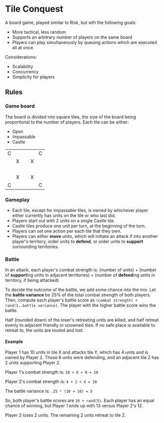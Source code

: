 # Tile Conquest

A board game, played similar to Risk, but wth the following goals:

* More tactical, less random
* Supports an arbitrary number of players on the same board
* Players can play simultaneously by queuing actions which are executed all at once

Considerations:

* Scalability
* Concurrency
* Simplicity for players

## Rules

### Game board
The board is divided into square tiles, the size of the board being proportional to the number of players. Each tile can be either:

* Open
* Impassable
* Castle

<table>
  <tr>
    <td>C</td> <td></td> <td></td> <td></td> <td>C</td>
  </tr>
  <tr>
    <td></td> <td>X</td> <td></td> <td>X</td> <td></td>
  </tr>
  <tr>
    <td></td> <td></td> <td>&nbsp;</td> <td></td> <td></td>
  </tr>
  <tr>
    <td></td> <td>X</td> <td></td> <td>X</td> <td></td>
  </tr>
  <tr>
    <td>C</td> <td></td> <td></td> <td></td> <td>C</td>
  </tr>
</table>

### Gameplay
* Each tile, except for impassable tiles, is owned by whichever player either currently has units on the tile or who last did. 
* Players start out with 2 units on a single Castle tile.
* Castle tiles produce one unit per turn, at the beginning of the turn.
* Players can set one action per each tile that they own.
* Players can either **move** units, which will initiate an attack if into another player's territory, order units to **defend**, or order units to **support** surrounding territories.

### Battle
In an attack, each player's combat strength is: (number of units) + (number of **support**ing units in adjacent territories) + (number of **defend**ing units in territory, if being attacked)

To decide the outcome of the battle, we add some chance into the mix. Let the **battle variance** be 25% of the total combat strength of both players. Then, compute each player's battle score as `(combat strength) + rand(1..battle variance)`. The player with the higher battle score wins the battle.

Half (rounded down) of the loser's retreating units are killed, and half retreat evenly to adjacent friendly or unowned tiles. If no safe place is available to retreat to, the units are routed and lost.

#### Example
Player 1 has 10 units in tile X and attacks tile Y, which has 4 units and is owned by Player 2. Those 8 units were defending, and an adjacent tile Z has 2 units supporting Player 2.

Player 1's combat strength is: `10 + 0 + 0 = 10`

Player 2's combat strength is: `4 + 2 + 4 = 10`

The battle variance is: `.25 * (10 + 10) = 5`

So, both player's battle scores are `10 + rand(5)`. Each player has an equal chance of winning, but Player 1 ends up with 13 versus Player 2's 12.

Player 2 loses 2 units. The remaining 2 units retreat to tile Z.
